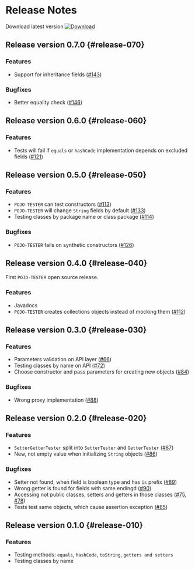 # Release Notes

Download latest version [ ![Download](https://api.bintray.com/packages/sta-szek/maven/pojo-tester/images/download.svg) ](https://bintray.com/sta-szek/maven/pojo-tester/_latestVersion)

## Release version 0.7.0 {#release-070}

### Features
* Support for inheritance fields ([#143](https://github.com/sta-szek/pojo-tester/issues/143))

### Bugfixes
* Better equality check ([#146](https://github.com/sta-szek/pojo-tester/issues/146))





## Release version 0.6.0 {#release-060}

### Features
* Tests will fail if `equals` or `hashCode` implementation depends on excluded fields ([#121](https://github.com/sta-szek/pojo-tester/issues/121))





## Release version 0.5.0 {#release-050}

### Features
* `POJO-TESTER` can test constructors ([#113](https://github.com/sta-szek/pojo-tester/issues/113))
* `POJO-TESTER` will change `String` fields by default ([#133](https://github.com/sta-szek/pojo-tester/issues/133))
* Testing classes by package name or class package ([#114](https://github.com/sta-szek/pojo-tester/issues/114))

### Bugfixes
* `POJO-TESTER` fails on synthetic constructors ([#126](https://github.com/sta-szek/pojo-tester/issues/126)) 





## Release version 0.4.0 {#release-040}

First `POJO-TESTER` open source release.

### Features
* Javadocs
* `POJO-TESTER` creates collections objects instead of mocking them ([#112](https://github.com/sta-szek/pojo-tester/issues/112))





## Release version 0.3.0 {#release-030}

### Features
* Parameters validation on API layer ([#66](https://github.com/sta-szek/pojo-tester/issues/66))
* Testing classes by name on API ([#72](https://github.com/sta-szek/pojo-tester/issues/72))
* Choose constructor and pass parameters for creating new objects ([#84](https://github.com/sta-szek/pojo-tester/issues/84))

### Bugfixes
* Wrong proxy implementation ([#88](https://github.com/sta-szek/pojo-tester/issues/88)) 





## Release version 0.2.0 {#release-020}

### Features
* `SetterGetterTester` split into `SetterTester` and `GetterTester` ([#87](https://github.com/sta-szek/pojo-tester/issues/87))
* New, not empty value when initializing `String` objects ([#86](https://github.com/sta-szek/pojo-tester/issues/86))

### Bugfixes
* Setter not found, when field is boolean type and has `is` prefix ([#89](https://github.com/sta-szek/pojo-tester/issues/89)) 
* Wrong getter is found for fields with same endingd ([#90](https://github.com/sta-szek/pojo-tester/issues/90))
* Accessing not public classes, setters and getters in those classes ([#75](https://github.com/sta-szek/pojo-tester/issues/75), [#78](https://github.com/sta-szek/pojo-tester/issues/78))
* Tests test same objects, which cause assertion exception ([#85](https://github.com/sta-szek/pojo-tester/issues/85))





## Release version 0.1.0 {#release-010}

### Features
* Testing methods: `equals`, `hashCode`, `toString`, `getters and setters`
* Testing classes by name

